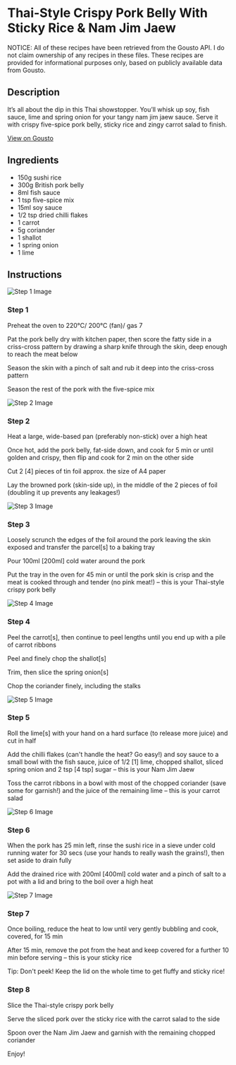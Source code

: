 # Thai-Style Crispy Pork Belly With Sticky Rice & Nam Jim Jaew

NOTICE: All of these recipes have been retrieved from the Gousto API. I do not claim ownership of any recipes in these files. These recipes are provided for informational purposes only, based on publicly available data from Gousto.

## Description

It’s all about the dip in this Thai showstopper. You’ll whisk up soy, fish sauce, lime and spring onion for your tangy nam jim jaew sauce. Serve it with crispy five-spice pork belly, sticky rice and zingy carrot salad to finish.

[View on Gousto](https://www.gousto.co.uk/recipes/cookbook/thai-style-crispy-pork-belly-with-sticky-rice-nam-jim-jaew)

## Ingredients

- 150g sushi rice
- 300g British pork belly
- 8ml fish sauce
- 1 tsp five-spice mix
- 15ml soy sauce
- 1/2 tsp dried chilli flakes
- 1 carrot
- 5g coriander
- 1 shallot
- 1 spring onion
- 1 lime

## Instructions

![Step 1 Image](https://production-media.gousto.co.uk/cms/recipe-step-image/Step-1-1683034894033-x200.jpg)

### Step 1

Preheat the oven to 220°C/ 200°C (fan)/ gas 7

Pat the pork belly dry with kitchen paper, then score the fatty side in a criss-cross pattern by drawing a sharp knife through the skin, deep enough to reach the meat below

Season the skin with a pinch of salt and rub it deep into the criss-cross pattern

Season the rest of the pork with the five-spice mix

![Step 2 Image](https://production-media.gousto.co.uk/cms/recipe-step-image/step-2-1683034899372-x200.jpg)

### Step 2

Heat a large, wide-based pan (preferably non-stick) over a high heat

Once hot, add the pork belly, fat-side down, and cook for 5 min or until golden and crispy, then flip and cook for 2 min on the other side

Cut 2 <span class="text-danger">[4]</span> pieces of tin foil approx. the size of A4 paper

Lay the browned pork (skin-side up), in the middle of the 2 pieces of foil (doubling it up prevents any leakages!)

![Step 3 Image](https://production-media.gousto.co.uk/cms/recipe-step-image/Step-3-1683034904851-x200.jpg)

### Step 3

Loosely scrunch the edges of the foil around the pork leaving the skin exposed and transfer the parcel<span class="text-danger">[s]</span> to a baking tray

Pour 100ml <span class="text-danger">[200ml]</span> cold water around the pork

Put the tray in the oven for 45 min or until the pork skin is crisp and the meat is cooked through and tender (no pink meat!) – this is your Thai-style crispy pork belly

![Step 4 Image](https://production-media.gousto.co.uk/cms/recipe-step-image/Step-4-1683034916641-x200.jpg)

### Step 4

Peel the carrot<span class="text-danger">[s]</span>, then continue to peel lengths until you end up with a pile of carrot ribbons

Peel and finely chop the shallot<span class="text-danger">[s]</span>

Trim, then slice the spring onion<span class="text-danger">[s]</span>

Chop the coriander finely, including the stalks

![Step 5 Image](https://production-media.gousto.co.uk/cms/recipe-step-image/Step-5-1683034922710-x200.jpg)

### Step 5

Roll the lime<span class="text-danger">[s] </span>with your hand on a hard surface (to release more juice) and cut in half

Add the chilli flakes (can't handle the heat? Go easy!) and soy sauce to a small bowl with the fish sauce, juice of 1/2 <span class="text-danger">[1]</span> lime, chopped shallot, sliced spring onion and 2 tsp <span class="text-danger">[4 tsp]</span> sugar – this is your Nam Jim Jaew

Toss the carrot ribbons in a bowl with most of the chopped coriander (save some for garnish!) and the juice of the remaining lime – this is your carrot salad

![Step 6 Image](https://production-media.gousto.co.uk/cms/recipe-step-image/Step-6-1683034929839-x200.jpg)

### Step 6

When the pork has 25 min left, rinse the sushi rice in a sieve under cold running water for 30 secs (use your hands to really wash the grains!), then set aside to drain fully

Add the drained rice with 200ml <span class="text-danger">[400ml]</span> cold water and a pinch of salt to a pot with a lid and bring to the boil over a high heat

![Step 7 Image](https://production-media.gousto.co.uk/cms/recipe-step-image/Step-7-1683034934495-x200.jpg)

### Step 7

Once boiling, reduce the heat to low until very gently bubbling and cook, covered, for 15 min

After 15 min, remove the pot from the heat and keep covered for a further 10 min before serving – this is your sticky rice

Tip: Don't peek! Keep the lid on the whole time to get fluffy and sticky rice!

### Step 8

Slice the Thai-style crispy pork belly

Serve the sliced pork over the sticky rice with the carrot salad to the side

Spoon over the Nam Jim Jaew and garnish with the remaining chopped coriander

Enjoy!


